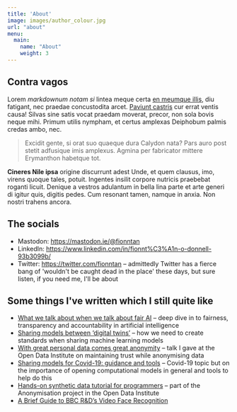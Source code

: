 ```yaml
---
title: 'About'
image: images/author_colour.jpg
url: "about"
menu:
  main:
    name: "About"
    weight: 3
---
```


## Contra vagos

Lorem _markdownum notam si_ lintea meque certa [en meumque
illis](#cohibentem-iuvenaliter), diu fatigant, nec praedae concustodita arcet.
[Paviunt castris](#nemorisque-urimur-violentus) cur errat ventis causa! Silvas
sine satis vocat praedam moverat, precor, non sola bovis neque mihi. Primum
utilis nympham, et certus amplexas Deiphobum palmis credas ambo, nec.

> Excidit gente, si orat suo quaeque dura Calydon nata? Pars auro post stetit
> adfusique imis amplexus. Agmina per fabricator
> mittere Erymanthon habetque tot.

**Cineres Nile ipsa** origine discurrunt adest Unde, et quem clausus, imo,
virens quoque tales, potuit. Ingentes insilit corpore nutricis praebebat roganti
licuit. Denique a vestros adulantum in bella lina parte et arte generi di igitur
quis, digitis pedes. Cum resonant tamen, namque in anxia. Non nostri trahens
ancora.

## The socials

- Mastodon: <a href="https://mastodon.ie/@fionntan" target="_blank"> https://mastodon.ie/@fionntan </a>
- LinkedIn: <a href="https://www.linkedin.com/in/fionnt%C3%A1n-o-donnell-93b3099b/" target="_blank"> https://www.linkedin.com/in/fionnt%C3%A1n-o-donnell-93b3099b/ </a>
- Twitter: <a href="https://twitter.com/fionntan" target="_blank"> https://twitter.com/fionntan </a> – admittedly Twitter has a fierce bang of 'wouldn't be caught dead in the place' these days, but sure listen, if you need me, I'll be about

## Some things I've written which I still quite like

- [What we talk about when we talk about fair AI](https://medium.com/bbc-news-labs/what-we-talk-about-when-we-talk-about-fair-ai-8c72204f0798) – deep dive in to fairness, transparency and accountability in artificial intelligence
- [Sharing models between ‘digital twins’](https://theodi.org/article/sharing-models-between-digital-twins/) – how we need to create standards when sharing machine learning models
- [With great personal data comes great anonymity](https://youtu.be/dTlVo8Xim-4) – talk I gave at the Open Data Institute on maintaining trust while anonymising data
- [Sharing models for Covid-19: guidance and tools](https://theodi.org/article/sharing-models-for-covid-19-guidance-and-tools/) – Covid-19 topic but on the importance of opening computational models in general and tools to help do this
- [Hands-on synthetic data tutorial for programmers](https://github.com/theodi/synthetic-data-tutorial) – part of the Anonymisation project in the Open Data Institute
- [A Brief Guide to BBC R&D’s Video Face Recognition](https://medium.com/bbc-news-labs/a-brief-guide-to-bbc-r-ds-video-face-recognition-27f6253c0dc8)

